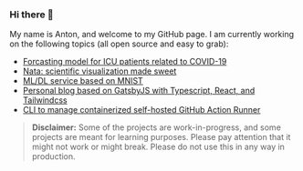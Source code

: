 ### Hi there 👋

My name is Anton, and welcome to my GitHub page. I am currently working on the following topics (all open source and easy to grab): 

- [Forcasting model for ICU patients related to COVID-19](https://github.com/ahelm/covid19-icu-forecasting)
- [Nata: scientific visualization made sweet](https://github.com/GoLP-IST/nata)
- [ML/DL service based on MNIST](https://github.com/ahelm/mnist_webapp)
- [Personal blog based on GatsbyJS with Typescript, React, and Tailwindcss](https://github.com/ahelm/ahelm.github.io)
- [CLI to manage containerized self-hosted GitHub Action Runner](https://github.com/ahelm/wusa)

> **Disclaimer:**
> Some of the projects are work-in-progress, and some projects are meant for learning purposes. Please
> pay attention that it might not work or might break. Please do not use this in any way in production.
